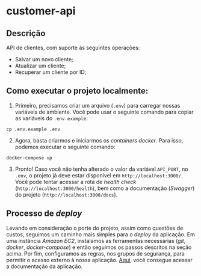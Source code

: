 # customer-api

## Descrição

API de clientes, com suporte às seguintes operações:

- Salvar um novo cliente;
- Atualizar um cliente;
- Recuperar um cliente por ID;

## Como executar o projeto localmente:

1. Primeiro, precisamos criar um arquivo (`.env`) para carregar nossas variáveis de ambiente. Você pode usar o seguinte comando para copiar as variáveis do `.env.example`:

```
cp .env.example .env
```

2. Agora, basta criarmos e iniciarmos os _containers docker_. Para isso, podemos executar o seguinte comando:

```
docker-compose up
```

3. Pronto! Caso você não tenha alterado o valor da variável `API_PORT`, no `.env`, o projeto já deve estar disponível em `http://localhost:3000/`. Você pode tentar acessar a rota de _health check_ (`http://localhost:3000/health`), bem como a documentação (_Swagger_) do projeto (`http://localhost:3000/docs`).

## Processo de _deploy_

Levando em consideração o porte do projeto, assim como questões de custos, seguimos um caminho mais simples para o _deploy_ da aplicação. Em uma instância _Amazon EC2_, instalamos as ferramentas necessárias (_git_, _docker_, _docker-compose_) e então seguimos os passos descritos na seção acima. Por fim, configuramos as regras, nos grupos de segurança, para permitir o acesso externo à nossa aplicação. [Aqui](http://ec2-44-203-151-142.compute-1.amazonaws.com:3000/docs), você consegue acessar a documentação da aplicação.

